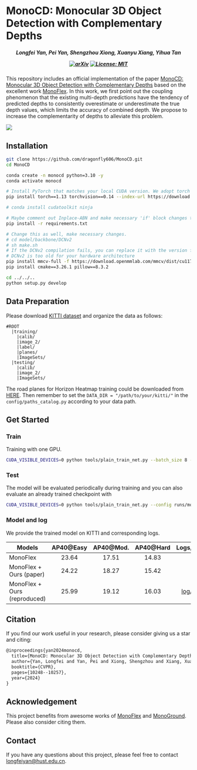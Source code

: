# MonoCD: Monocular 3D Object Detection with Complementary Depths

<h5 align="center">

*Longfei Yan, Pei Yan, Shengzhou Xiong, Xuanyu Xiang, Yihua Tan*

[![arXiv](https://img.shields.io/badge/arXiv-2404.03181-b31b1b.svg)](https://arxiv.org/abs/2404.03181)
[![License: MIT](https://img.shields.io/badge/License-MIT-yellow.svg)](https://github.com/dragonfly606/MonoCD/blob/main/LICENSE)

</h5>

This repository includes an official implementation of the paper [MonoCD: Monocular 3D Object Detection with Complementary Depths](https://arxiv.org/abs/2404.03181) based on the excellent work [MonoFlex](https://github.com/zhangyp15/MonoFlex). In this work, we first point out the coupling phenomenon that the existing multi-depth predictions have the tendency of predicted depths to consistently overestimate or underestimate the true depth values, which limits the accuracy of combined depth. We propose to increase the complementarity of depths to alleviate this problem.

![](figures/core.png)

## Installation

```bash
git clone https://github.com/dragonfly606/MonoCD.git
cd MonoCD

conda create -n monocd python=3.10 -y
conda activate monocd

# Install PyTorch that matches your local CUDA version. We adopt torch 1.4.0+cu101
pip install torch==1.13 torchvision==0.14 --index-url https://download.pytorch.org/whl/cu117

# conda install cudatoolkit ninja

# Maybe comment out Inplace-ABN and make necessary 'if' block changes to remove it from files.
pip install -r requirements.txt

# Change this as well, make necessary changes.
# cd model/backbone/DCNv2
# sh make.sh
# If the DCNv2 compilation fails, you can replace it with the version from https://github.com/lbin/DCNv2 that matches your PyTorch version, and then try recompiling.
# DCNv2 is too old for your hardware architecture
pip install mmcv-full -f https://download.openmmlab.com/mmcv/dist/cu117/torch1.13/index.html
pip install cmake==3.26.1 pillow==8.3.2

cd ../../..
python setup.py develop

```

## Data Preparation

Please download [KITTI dataset](http://www.cvlibs.net/datasets/kitti/eval_object.php?obj_benchmark=3d) and organize the data as follows:

```
#ROOT		
  |training/
    |calib/
    |image_2/
    |label/
    |planes/
    |ImageSets/
  |testing/
    |calib/
    |image_2/
    |ImageSets/
```

The road planes for Horizon Heatmap training could be downloaded from [HERE](https://download.openmmlab.com/mmdetection3d/data/train_planes.zip). Then remember to set the `DATA_DIR = "/path/to/your/kitti/"` in the `config/paths_catalog.py` according to your data path.

## Get Started

### Train

Training with one GPU.

```bash
CUDA_VISIBLE_DEVICES=0 python tools/plain_train_net.py --batch_size 8 --config runs/monocd.yaml --output output/exp
```

### Test

The model will be evaluated periodically during training and you can also evaluate an already trained checkpoint with

```bash
CUDA_VISIBLE_DEVICES=0 python tools/plain_train_net.py --config runs/monocd.yaml --ckpt YOUR_CKPT  --eval
```

### Model and log

We provide the trained model on KITTI and corresponding logs.

| Models                       | AP40@Easy | AP40@Mod. | AP40@Hard |                          Logs/Ckpts                          |
| ---------------------------- | :-------: | :-------: | :-------: | :----------------------------------------------------------: |
| MonoFlex                     |   23.64   |   17.51   |   14.83   |                              -                               |
| MonoFlex + Ours (paper)      |   24.22   |   18.27   |   15.42   |                              -                               |
| MonoFlex + Ours (reproduced) |   25.99   |   19.12   |   16.03   | [log](https://drive.google.com/file/d/1oYF4HfeZPaWiJ0IOv62UjoDkCjLtK20_/view?usp=sharing)/[ckpt](https://drive.google.com/file/d/1DbMaicafWnP-MDJAQiwnUs7QI809LbSA/view?usp=sharing) |

## Citation

If you find our work useful in your research, please consider giving us a star and citing:

```latex
@inproceedings{yan2024monocd,
  title={MonoCD: Monocular 3D Object Detection with Complementary Depths},
  author={Yan, Longfei and Yan, Pei and Xiong, Shengzhou and Xiang, Xuanyu and Tan, Yihua},
  booktitle={CVPR},
  pages={10248--10257},
  year={2024}
}
```

## Acknowledgement

This project benefits from awesome works of [MonoFlex](https://github.com/zhangyp15/MonoFlex) and [MonoGround](https://github.com/cfzd/MonoGround). Please also consider citing them.

## Contact

If you have any questions about this project, please feel free to contact longfeiyan@hust.edu.cn.